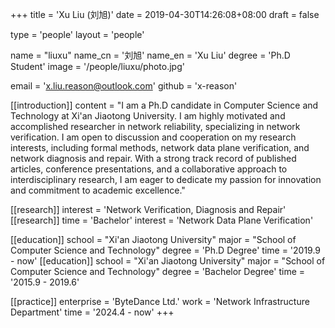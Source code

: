 +++
title = 'Xu Liu (刘旭)'
date = 2019-04-30T14:26:08+08:00
draft = false

type = 'people'
layout = 'people'

name = "liuxu"
name_cn = '刘旭'
name_en = 'Xu Liu'
degree = 'Ph.D Student'
image = '/people/liuxu/photo.jpg'

email = 'x.liu.reason@outlook.com'
github = 'x-reason'

[[introduction]]
    content = "I am a Ph.D candidate in Computer Science and Technology at Xi'an Jiaotong University. I am highly motivated and accomplished researcher in network reliability, specializing in network verification. I am open to discussion and cooperation on my research interests, including formal methods, network data plane verification, and network diagnosis and repair. With a strong track record of published articles, conference presentations, and a collaborative approach to interdisciplinary research, I am eager to dedicate my passion for innovation and commitment to academic excellence."

[[research]]
    interest = 'Network Verification, Diagnosis and Repair'
[[research]]
    time = 'Bachelor'
    interest = 'Network Data Plane Verification'

[[education]]
    school = "Xi'an Jiaotong University"
    major = "School of Computer Science and Technology"
    degree = 'Ph.D Degree'
    time = '2019.9 - now'
[[education]]
    school = "Xi'an Jiaotong University"
    major = "School of Computer Science and Technology"
    degree = 'Bachelor Degree'
    time = '2015.9 - 2019.6'

[[practice]]
    enterprise = 'ByteDance Ltd.'
    work = 'Network Infrastructure Department'
    time = '2024.4 - now'
+++
